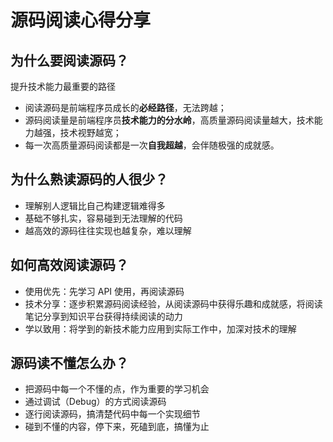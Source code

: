 # 源码阅读心得分享

## 为什么要阅读源码？

提升技术能力最重要的路径

- 阅读源码是前端程序员成长的**必经路径**，无法跨越；
- 源码阅读量是前端程序员**技术能力的分水岭**，高质量源码阅读量越大，技术能力越强，技术视野越宽；
- 每一次高质量源码阅读都是一次**自我超越**，会伴随极强的成就感。

## 为什么熟读源码的人很少？

- 理解别人逻辑比自己构建逻辑难得多
- 基础不够扎实，容易碰到无法理解的代码
- 越高效的源码往往实现也越复杂，难以理解

## 如何高效阅读源码？

- 使用优先：先学习 API 使用，再阅读源码
- 技术分享：逐步积累源码阅读经验，从阅读源码中获得乐趣和成就感，将阅读笔记分享到知识平台获得持续阅读的动力
- 学以致用：将学到的新技术能力应用到实际工作中，加深对技术的理解

## 源码读不懂怎么办？

- 把源码中每一个不懂的点，作为重要的学习机会
- 通过调试（Debug）的方式阅读源码
- 逐行阅读源码，搞清楚代码中每一个实现细节
- 碰到不懂的内容，停下来，死磕到底，搞懂为止
